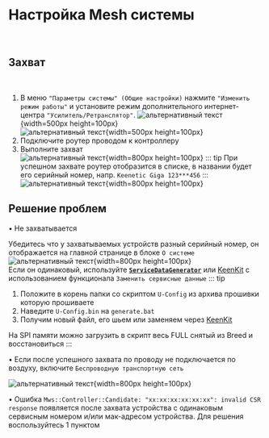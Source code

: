 # Настройка Mesh системы

<br/>

## Захват

<br/>

1. В меню `"Параметры системы" (Общие настройки)` нажмите `"Изменить режим работы"` и установите режим дополнительного интернет-центра `"Усилитель/Ретранслятор"`.
   ![альтернативный текст](/assets/images/wiki/helpful/mesh/repeater01.png){width=500px height=100px}<br/>
   ![альтернативный текст](/assets/images/wiki/helpful/mesh/repeater03.png){width=500px height=100px}
2. Подключите роутер проводом к контроллеру
3. Выполните захват  
   ![альтернативный текст](/assets/images/wiki/helpful/mesh/mesh05.png){width=800px height=100px}
   ::: tip При успешном захвате роутер отобразится в списке, в названии будет его серийный номер, напр. `Keenetic Giga 123***456`
   :::
   ![альтернативный текст](/assets/images/wiki/helpful/mesh/mesh06.png){width=800px height=100px}

## Решение проблем

• Не захватывается

Убедитесь что у захватываемых устройств разный серийный номер, он отображается на главной странице в блоке `О системе`
![альтернативный текст](/assets/images/wiki/helpful/mesh/servicenumber.png){width=800px height=100px}<br/>
Если он одинаковый, используйте [**`ServiceDataGenerator`**](/assets/files/ServiceDataGenerator.zip) или [KeenKit](/wiki/helpful/keenkit.md) с использованием функционала `Заменить сервисные данные`
::: tip

1. Положите в корень папки со скриптом `U-Config` из архива прошивки которую прошиваете
2. Наведите `U-Config.bin` на `generate.bat`
3. Получим новый файл, его шьем или заменяем через [KeenKit](/wiki/helpful/keenkit.md)

На SPI памяти можно загрузить в скрипт весь FULL снятый из Breed и восстановиться
:::
<br/>

• Если после успешного захвата по проводу не подключается по воздуху, включите `Беспроводную транспортную сеть`
   <br/>

   ![альтернативный текст](/assets/images/wiki/helpful/mesh/wireless.png){width=800px height=100px}
   <br/>

• Ошибка `Mws::Controller::Candidate: "xx:xx:xx:xx:xx:xx": invalid CSR response` появляется после захвата устройства с одинаковым сервисным номером и/или мак-адресом устройства. Для решения воспользуйтесь 1 пунктом


